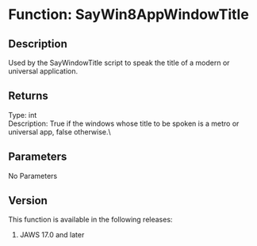 # Function: SayWin8AppWindowTitle

## Description

Used by the SayWindowTitle script to speak the title of a modern or
universal application.

## Returns

Type: int\
Description: True if the windows whose title to be spoken is a metro or
universal app, false otherwise.\

## Parameters

No Parameters

## Version

This function is available in the following releases:

1.  JAWS 17.0 and later
